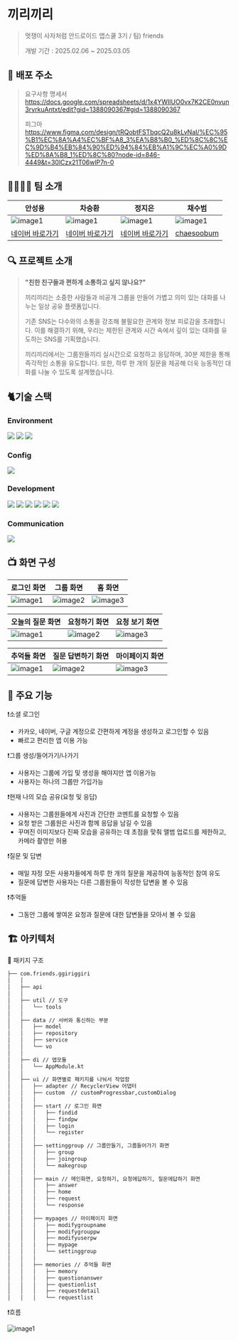 # 끼리끼리

> 멋쟁이 사자처럼 안드로이드 앱스쿨 3기 / 팀) friends
> 
> 
> 개발 기간 : 2025.02.06 ~ 2025.03.05
> 

## 🌟 배포 주소

> 요구사항 명세서                                                 
> https://docs.google.com/spreadsheets/d/1x4YWIlUO0vx7K2CE0nvun3ryrkuAntxt/edit?gid=1388090367#gid=1388090367
>
> 피그마
> https://www.figma.com/design/tRQobtFSTbqcQ2u8kLvNaI/%EC%95%B1%EC%8A%A4%EC%BF%A8_3%EA%B8%B0_%ED%8C%8C%EC%9D%B4%EB%84%90%ED%94%84%EB%A1%9C%EC%A0%9D%ED%8A%B8_1%ED%8C%80?node-id=846-4449&t=30lCzx21T06wlP7n-0
 

## 👨‍👩‍👧‍👦 팀 소개

| 안성용 | 차승환 | 정지은 | 채수범 |
| --- | --- | --- | --- |
| ![image1](app/src/main/res/drawable/exploding_head.png) | ![image1](app/src/main/res/drawable/catwithwrysmile.png) | ![image1](app/src/main/res/drawable/clownface.png) | ![image1](app/src/main/res/drawable/ghost.png) |
| [네이버 바로가기](http://www.naver.com/) | [네이버 바로가기](http://www.naver.com/) | [네이버 바로가기](http://www.naver.com/) | [chaesoobum](https://github.com/chaesoobum) |

## 🔍 프로젝트 소개

> **"친한 친구들과 편하게 소통하고 싶지 않나요?"**
> 
> 
> 끼리끼리는 소중한 사람들과 비공개 그룹을 만들어 가볍고 의미 있는 대화를 나누는 일상 공유 플랫폼입니다.
> 
> 기존 SNS는 다수와의 소통을 강조해 불필요한 관계와 정보 피로감을 초래합니다. 이를 해결하기 위해, 우리는 제한된 관계와 시간 속에서 깊이 있는 대화를 유도하는 SNS를 기획했습니다.
> 
> 끼리끼리에서는 그룹원들끼리 실시간으로 요청하고 응답하며, 30분 제한을 통해 즉각적인 소통을 유도합니다. 또한, 하루 한 개의 질문을 제공해 더욱 능동적인 대화를 나눌 수 있도록 설계했습니다.
>
> 

## 🐈기술 스택

### **Environment**

<img src="https://img.shields.io/badge/androidstudio-3DDC84?style=for-the-badge&logo=androidstudio&logoColor=white"> <img src="https://img.shields.io/badge/github-181717?style=for-the-badge&logo=github&logoColor=white"> <img src="https://img.shields.io/badge/git-F05032?style=for-the-badge&logo=git&logoColor=white">


### Config

<img src="https://img.shields.io/badge/gradle-02303A?style=for-the-badge&logo=gradle&logoColor=white">


### Development

<img src="https://img.shields.io/badge/android-34A853?style=for-the-badge&logo=android&logoColor=white"> <img src="https://img.shields.io/badge/kotlin-7F52FF?style=for-the-badge&logo=kotlin&logoColor=white"> <img src="https://img.shields.io/badge/firebase-DD2C00?style=for-the-badge&logo=firebase&logoColor=white"> <img src="https://img.shields.io/badge/node.js-339933?style=for-the-badge&logo=Node.js&logoColor=white"> <img src="https://img.shields.io/badge/Hilt-36474F?style=for-the-badge"> <img src="https://img.shields.io/badge/MVVM-2D50A5?style=for-the-badge">


### Communication

<img src="https://img.shields.io/badge/notion-000000?style=for-the-badge&logo=notion&logoColor=white">

## 📺 화면 구성

| 로그인 화면 | 그룹 화면 | 홈 화면 |
| --- | --- | --- |
| ![image1](app/src/main/res/drawable/image1.png) | ![image2](app/src/main/res/drawable/image2.png) | ![image3](app/src/main/res/drawable/image3.png) |

| 오늘의 질문 화면 | 요청하기 화면 | 요청 보기 화면 |
| --- | --- | --- |
| ![image1](app/src/main/res/drawable/image4.png) | ![image2](app/src/main/res/drawable/image5.png) | ![image3](app/src/main/res/drawable/image6.png) |

| 추억들 화면 | 질문 답변하기 화면 | 마이페이지 화면 |
| --- | --- | --- |
| ![image1](app/src/main/res/drawable/image7.png) | ![image2](app/src/main/res/drawable/image8.png) | ![image3](app/src/main/res/drawable/image9.png) |

## 🔔 주요 기능

❗소셜 로그인

- 카카오, 네이버, 구글 계정으로 간편하게 계정을 생성하고 로그인할 수 있음
- 빠르고 편리한 앱 이용 가능

❗그룹 생성/들어가기/나가기

- 사용자는 그룹에 가입 및 생성을 해야지만 앱 이용가능
- 사용자는 하나의 그룹만 가입가능

❗현재 나의 모습 공유(요청 및 응답)

- 사용자는 그룹원들에게 사진과 간단한 코멘트를 요청할 수 있음
- 요청 받은 그룹원은 사진과 함께 응답을 남길 수 있음
- 꾸며진 이미지보다 진짜 모습을 공유하는 데 초점을 맞춰 앨범 업로드를 제한하고, 카메라 촬영만 허용

❗질문 및 답변

- 매일 자정 모든 사용자들에게 하루 한 개의 질문을 제공하여 능동적인 참여 유도
- 질문에 답변한 사용자는 다른 그룹원들이 작성한 답변을 볼 수 있음

❗추억들

- 그동안 그룹에 쌓여온 요청과 질문에 대한 답변들을 모아서 볼 수 있음

## 🏗️ **아키텍처**


📁 패키지 구조

```markdown
├── com.friends.ggiriggiri
│   │
│   ├── api
│   │
│   ├── util // 도구
│   │   └── tools
│   │
│   ├── data // 서버와 통신하는 부분
│   │   ├── model
│   │   ├── repository
│   │   ├── service
│   │   └── vo
│   │
│   ├── di // 앱모듈
│   │   └── AppModule.kt
│   │
│   ├── ui // 화면별로 패키지를 나눠서 작업함
│   │   ├── adapter // RecyclerView 어댑터
│   │   ├── custom  // customProgressbar,customDialog
│   │   │
│   │   ├── start // 로그인 화면
│   │   │   ├── findid
│   │   │   ├── findpw
│   │   │   ├── login
│   │   │   └── register
│   │   │
│   │   ├── settinggroup // 그룹만들기, 그룹들어가기 화면
│   │   │   ├── group
│   │   │   ├── joingroup
│   │   │   └── makegroup
│   │   │
│   │   ├── main // 메인화면, 요청하기, 요청에답하기, 질문에답하기 화면
│   │   │   ├── answer
│   │   │   ├── home
│   │   │   ├── request
│   │   │   └── response
│   │   │
│   │   ├── mypages // 마이페이지 화면
│   │   │   ├── modifygroupname
│   │   │   ├── modifygrouppw
│   │   │   ├── modifyuserpw
│   │   │   ├── mypage
│   │   │   └── settinggroup
│   │   │
│   │   ├── memories // 추억들 화면
│   │   │   ├── memory
│   │   │   ├── questionanswer
│   │   │   ├── questionlist
│   │   │   ├── requestdetail
│   │   │   └── requestlist
```


❗흐름

![image1](app/src/main/res/drawable/architecture_ggiriggiri.png)





